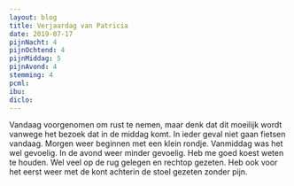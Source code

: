 ```yaml
---
layout: blog
title: Verjaardag van Patricia
date: 2019-07-17
pijnNacht: 4
pijnOchtend: 4
pijnMiddag: 5
pijnAvond: 4
stemming: 4
pcml: 
ibu: 
diclo: 
---
```


Vandaag voorgenomen om rust te nemen, maar denk dat dit moeilijk wordt vanwege het bezoek dat in de middag komt. In ieder geval niet gaan fietsen vandaag. Morgen weer beginnen met een klein rondje.Vanmiddag was het wel gevoelig. In de avond weer minder gevoelig. Heb me goed koest weten te houden. Wel veel op de rug gelegen en rechtop gezeten. Heb ook voor het eerst weer met de kont achterin de stoel gezeten zonder pijn.

